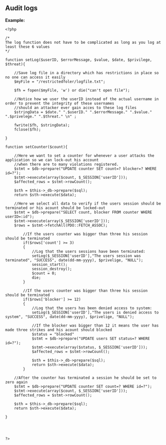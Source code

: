 
Audit logs
-------

**Example:**

    <?php

    /*
    The log function does not have to be complicated as long as you log at least these 6 values
    */

    function setLog($userID, $errorMessage, $value, $date, $privilege, $threat){

        //Save log file in a directory which has restrictions in place so no one can access it easily
        $myFile = "/restrictedfoler/logfile.txt";

        $fh = fopen($myFile, 'w') or die("can't open file");

        //Notice how we user the userID instead of the actual username in order to prevent the integrity of these usernames
        //should an attacker ever gain acces to these log files
        $stringData = $date." ".$userID." ".$errorMessage." ".$value." ".$privelege." ".$threat." \n" ;

        fwrite($fh, $stringData);
        fclose($fh);

    }

    function setCounter($count){

        //Here we want to set a counter for whenever a user attacks the application so we can lock-out his account 
        //when there are to many violations registered.
        $stmt = $db->prepare("UPDATE counter SET count=? blocker=? WHERE id=?");
        $stmt->execute(array($count, $_SESSION['userID']));
        $affected_rows = $stmt->rowCount();

        $sth = $this->_db->prepare($sql);
        return $sth->execute($data);

        //Here we select all data to verify if the users session should be terminated or his acount should be locked-out
        $stmt = $db->prepare("SELECT count, blocker FROM counter WHERE userID=:id");
        $stmt->execute(array($_SESSION['userID']));
        $rows = $stmt->fetchAll(PDO::FETCH_ASSOC);

            //If the users counter was bigger than three his session should be terminated
            if($rows['count'] >= 3)
            {
            	//Log that the users sessions have been terminated:
				setLog($_SESSION['userID'],"The users session was terminated", "SUCCESS", date(dd-mm-yyyy), $privelige, "NULL");
                session_start();
                session_destroy();
                $count = 0;
                die;
            }	

            //If the users counter was bigger than three his session should be terminated
            if($rows['blocker'] >= 12)
            {	
                //Log that the users has been denied access to system:
				setLog($_SESSION['userID'],"The users is denied access to system", "SUCCESS", date(dd-mm-yyyy), $privelige, "NULL");
            	
                //If the blocker was bigger than 12 it means the user has made three strikes and his acount should blocked
                $status = "blocked"
                $stmt = $db->prepare("UPDATE users SET status=? WHERE id=?");
                $stmt->execute(array($status, $_SESSION['userID']));
                $affected_rows = $stmt->rowCount();

                $sth = $this->_db->prepare($sql);
                return $sth->execute($data);	
            }	

        //After the counter has terminated a session he should be set to zero again
        $stmt = $db->prepare("UPDATE counter SET count=? WHERE id=?");
        $stmt->execute(array($count, $_SESSION['userID']));
        $affected_rows = $stmt->rowCount();

        $sth = $this->_db->prepare($sql);
        return $sth->execute($data);

    }




    ?>



	